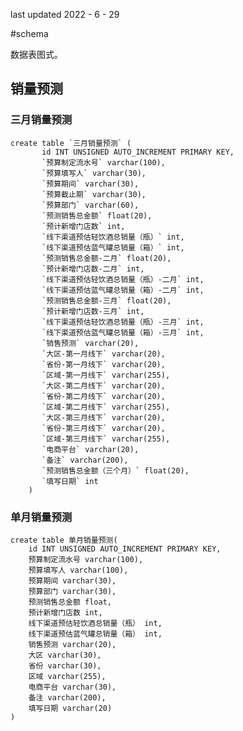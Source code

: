 last updated 2022 - 6 - 29

#schema

数据表图式。

## 销量预测

### 三月销量预测

    create table `三月销量预测` (
           id INT UNSIGNED AUTO_INCREMENT PRIMARY KEY,
           `预算制定流水号` varchar(100),
           `预算填写人` varchar(30),
           `预算期间` varchar(30),
           `预算截止期` varchar(30),
           `预算部门` varchar(60),
           `预测销售总金额` float(20),
           `预计新增门店数` int,
           `线下渠道预估轻饮酒总销量（瓶）` int,
           `线下渠道预估蓝气罐总销量（箱）` int,
           `预测销售总金额-二月` float(20),
           `预计新增门店数-二月` int,
           `线下渠道预估轻饮酒总销量（瓶）-二月` int,
           `线下渠道预估蓝气罐总销量（箱）-二月` int,
           `预测销售总金额-三月` float(20),
           `预计新增门店数-三月` int,
           `线下渠道预估轻饮酒总销量（瓶）-三月` int,
           `线下渠道预估蓝气罐总销量（箱）-三月` int,
           `销售预测` varchar(20),
           `大区-第一月线下` varchar(20),
           `省份-第一月线下` varchar(20),
           `区域-第一月线下` varchar(255),
           `大区-第二月线下` varchar(20),
           `省份-第二月线下` varchar(20),
           `区域-第二月线下` varchar(255),
           `大区-第三月线下` varchar(20),
           `省份-第三月线下` varchar(20),
           `区域-第三月线下` varchar(255),
           `电商平台` varchar(20),
           `备注` varchar(200),
           `预测销售总金额（三个月）` float(20),
           `填写日期` int
        )
    
    
### 单月销量预测
    
    create table 单月销量预测(
        id INT UNSIGNED AUTO_INCREMENT PRIMARY KEY,
        预算制定流水号 varchar(100),
        预算填写人 varchar(100),
        预算期间 varchar(30),
        预算部门 varchar(30),
        预测销售总金额 float,
        预计新增门店数 int,
        线下渠道预估轻饮酒总销量（瓶） int,
        线下渠道预估蓝气罐总销量（箱） int,
        销售预测 varchar(20),
        大区 varchar(30),
        省份 varchar(30),
        区域 varchar(255),
        电商平台 varchar(30),
        备注 varchar(200),
        填写日期 varchar(20)
    )
       





